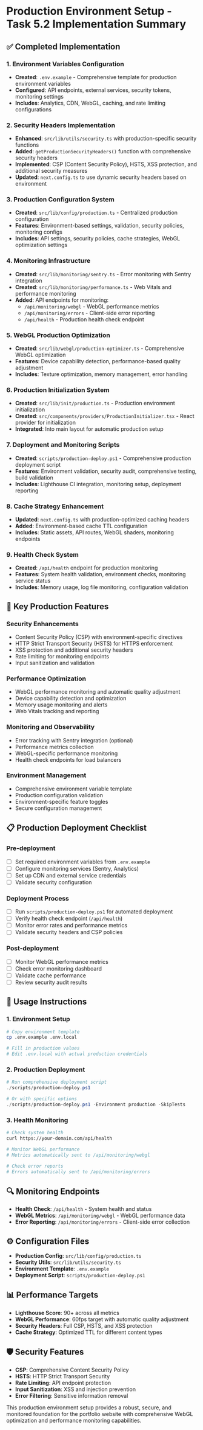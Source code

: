 # Production Environment Setup - Task 5.2 Implementation Summary

## ✅ Completed Implementation

### 1. Environment Variables Configuration

- **Created**: `.env.example` - Comprehensive template for production environment variables
- **Configured**: API endpoints, external services, security tokens, monitoring settings
- **Includes**: Analytics, CDN, WebGL, caching, and rate limiting configurations

### 2. Security Headers Implementation

- **Enhanced**: `src/lib/utils/security.ts` with production-specific security functions
- **Added**: `getProductionSecurityHeaders()` function with comprehensive security headers
- **Implemented**: CSP (Content Security Policy), HSTS, XSS protection, and additional security measures
- **Updated**: `next.config.ts` to use dynamic security headers based on environment

### 3. Production Configuration System

- **Created**: `src/lib/config/production.ts` - Centralized production configuration
- **Features**: Environment-based settings, validation, security policies, monitoring configs
- **Includes**: API settings, security policies, cache strategies, WebGL optimization settings

### 4. Monitoring Infrastructure

- **Created**: `src/lib/monitoring/sentry.ts` - Error monitoring with Sentry integration
- **Created**: `src/lib/monitoring/performance.ts` - Web Vitals and performance monitoring
- **Added**: API endpoints for monitoring:
  - `/api/monitoring/webgl` - WebGL performance metrics
  - `/api/monitoring/errors` - Client-side error reporting
  - `/api/health` - Production health check endpoint

### 5. WebGL Production Optimization

- **Created**: `src/lib/webgl/production-optimizer.ts` - Comprehensive WebGL optimization
- **Features**: Device capability detection, performance-based quality adjustment
- **Includes**: Texture optimization, memory management, error handling

### 6. Production Initialization System

- **Created**: `src/lib/init/production.ts` - Production environment initialization
- **Created**: `src/components/providers/ProductionInitializer.tsx` - React provider for initialization
- **Integrated**: Into main layout for automatic production setup

### 7. Deployment and Monitoring Scripts

- **Created**: `scripts/production-deploy.ps1` - Comprehensive production deployment script
- **Features**: Environment validation, security audit, comprehensive testing, build validation
- **Includes**: Lighthouse CI integration, monitoring setup, deployment reporting

### 8. Cache Strategy Enhancement

- **Updated**: `next.config.ts` with production-optimized caching headers
- **Added**: Environment-based cache TTL configuration
- **Includes**: Static assets, API routes, WebGL shaders, monitoring endpoints

### 9. Health Check System

- **Created**: `/api/health` endpoint for production monitoring
- **Features**: System health validation, environment checks, monitoring service status
- **Includes**: Memory usage, log file monitoring, configuration validation

## 🔧 Key Production Features

### Security Enhancements

- Content Security Policy (CSP) with environment-specific directives
- HTTP Strict Transport Security (HSTS) for HTTPS enforcement
- XSS protection and additional security headers
- Rate limiting for monitoring endpoints
- Input sanitization and validation

### Performance Optimization

- WebGL performance monitoring and automatic quality adjustment
- Device capability detection and optimization
- Memory usage monitoring and alerts
- Web Vitals tracking and reporting

### Monitoring and Observability

- Error tracking with Sentry integration (optional)
- Performance metrics collection
- WebGL-specific performance monitoring
- Health check endpoints for load balancers

### Environment Management

- Comprehensive environment variable template
- Production configuration validation
- Environment-specific feature toggles
- Secure configuration management

## 📋 Production Deployment Checklist

### Pre-deployment

- [ ] Set required environment variables from `.env.example`
- [ ] Configure monitoring services (Sentry, Analytics)
- [ ] Set up CDN and external service credentials
- [ ] Validate security configuration

### Deployment Process

- [ ] Run `scripts/production-deploy.ps1` for automated deployment
- [ ] Verify health check endpoint (`/api/health`)
- [ ] Monitor error rates and performance metrics
- [ ] Validate security headers and CSP policies

### Post-deployment

- [ ] Monitor WebGL performance metrics
- [ ] Check error monitoring dashboard
- [ ] Validate cache performance
- [ ] Review security audit results

## 🚀 Usage Instructions

### 1. Environment Setup

```bash
# Copy environment template
cp .env.example .env.local

# Fill in production values
# Edit .env.local with actual production credentials
```

### 2. Production Deployment

```powershell
# Run comprehensive deployment script
./scripts/production-deploy.ps1

# Or with specific options
./scripts/production-deploy.ps1 -Environment production -SkipTests
```

### 3. Health Monitoring

```bash
# Check system health
curl https://your-domain.com/api/health

# Monitor WebGL performance
# Metrics automatically sent to /api/monitoring/webgl

# Check error reports
# Errors automatically sent to /api/monitoring/errors
```

## 🔍 Monitoring Endpoints

- **Health Check**: `/api/health` - System health and status
- **WebGL Metrics**: `/api/monitoring/webgl` - WebGL performance data
- **Error Reporting**: `/api/monitoring/errors` - Client-side error collection

## ⚙️ Configuration Files

- **Production Config**: `src/lib/config/production.ts`
- **Security Utils**: `src/lib/utils/security.ts`
- **Environment Template**: `.env.example`
- **Deployment Script**: `scripts/production-deploy.ps1`

## 📊 Performance Targets

- **Lighthouse Score**: 90+ across all metrics
- **WebGL Performance**: 60fps target with automatic quality adjustment
- **Security Headers**: Full CSP, HSTS, and XSS protection
- **Cache Strategy**: Optimized TTL for different content types

## 🛡️ Security Features

- **CSP**: Comprehensive Content Security Policy
- **HSTS**: HTTP Strict Transport Security
- **Rate Limiting**: API endpoint protection
- **Input Sanitization**: XSS and injection prevention
- **Error Filtering**: Sensitive information removal

This production environment setup provides a robust, secure, and monitored foundation for the portfolio website with comprehensive WebGL optimization and performance monitoring capabilities.
